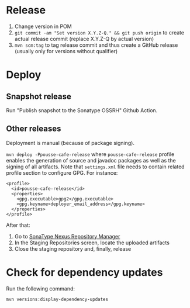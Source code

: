 # Release

1. Change version in POM
2. ``git commit -am "Set version X.Y.Z-Q." && git push origin`` to create actual release commit (replace X.Y.Z-Q by actual version)
3. ``mvn scm:tag`` to tag release commit and thus create a GitHub release (usually only for versions without qualifier)

# Deploy

## Snapshot release

Run "Publish snapshot to the Sonatype OSSRH" Github Action.

## Other releases

Deployment is manual (because of package signing).

``mvn deploy -Ppousse-cafe-release`` where ``pousse-cafe-release`` profile enables the generation of source and 
javadoc packages as well as the signing of all artifacts. Note that ``settings.xml`` file needs to contain related
profile section to configure GPG. For instance:

    <profile>
      <id>pousse-cafe-release</id>
      <properties>
        <gpg.executable>gpg2</gpg.executable>
        <gpg.keyname>deployer_email_address</gpg.keyname>
      </properties>
    </profile>

After that:

1. Go to [SonaType Nexus Repository Manager](https://oss.sonatype.org/)
2. In the Staging Repositories screen, locate the uploaded artifacts
3. Close the staging repository and, finally, release

# Check for dependency updates

Run the following command:

    mvn versions:display-dependency-updates
